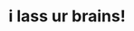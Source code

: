 <!DOCTYPE html>
<html>
<head><title>Test</title></head>
<body><h1>i lass ur brains!</h1></body>
</html>
